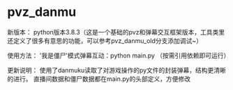 # pvz_danmu
新版本：
python版本3.8.3（这是一个基础的pvz和弹幕交互框架版本，工具类里还定义了很多有意思的功能，可以参考pvz_danmu_old分支添加调试~）

使用方法：
'我是僵尸'模式弹幕互动：python main.py  （按需引用依赖即可运行）

更新说明：
使用了danmuku读取了对游戏操作的py文件的封装弹幕，结构更清晰的进行。
直播间数据和僵尸数据都在main.py的头部定义，方便修改
